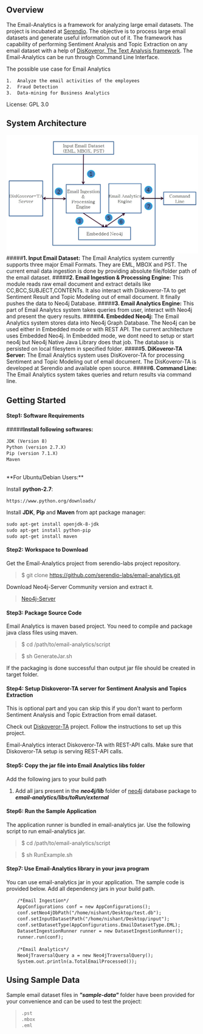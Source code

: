 ﻿## **Overview**
The Email-Analytics is a framework for analyzing large email datasets. The project is incubated at [Serendio](www.serendio.com). The objective is to process large email datasets and generate useful information out of it. The framework has capability of performing Sentiment Analysis and Topic Extraction on any email dataset with a help of [DisKoveror, The Text Analysis framework](https://github.com/serendio-labs/diskoveror-ta). The Email-Analytics can be run through Command Line Interface.

The possible use case for Email Analytics

    1.  Analyze the email activities of the employees
    2.  Fraud Detection
    3.  Data-mining for Business Analytics

License: GPL 3.0
<!--
## **Key Functionalities**

> 1. **Ingest mailbox**
> 2. **Make Neo4j Graph Database**
> 3. **Auto Indexing**
> 4. **Topic modeling and Sentiment Extraction**
> 5. **Pre-defined Query Support**
-->

## **System Architecture**

![System Architecture](SystemArchi.jpg)
#####**1. Input Email Dataset:**
The Email Analytics system currently supports three major Email Formats. They are EML, MBOX and PST. The current email data ingestion is done by providing absolute file/folder path of the email dataset. 
#####**2. Email Ingestion & Processing Engine:**
This module reads raw email document and extract details like CC,BCC,SUBJECT,CONTENTs. It also interact with Diskoveror-TA to get Sentiment Result and Topic Modeling out of email document. It finally pushes the data to Neo4j Database.
#####**3. Email Analytics Engine:**
This part of Email Analytcs system takes queries from user, interact with Neo4j and present the query results.
#####**4. Embedded Neo4j:**
The Email Analytics system stores data into Neo4j Graph Database. The Neo4j can be used either in Embedded mode or with REST API. The current architecture uses Embedded Neo4j. In Embedded mode, we dont need to setup or start neo4j but Neo4j Native Java Library does that job. The database is persisted on local filesytem in specified folder. 
#####**5. DiKoveror-TA Server:**
The Email Analytics system uses DisKoveror-TA for processing Sentiment and Topic Modeling out of email document. The DisKoveror-TA is developed at Serendio and available open source. 
#####**6. Command Line:**
The Email Analytics system takes queries and return results via command line.


## **Getting Started**

#### **Step1: Software Requirements**
#####**Install following softwares:**

    JDK (Version 8)
    Python (version 2.7.X)
    Pip (version 7.1.X)
    Maven
    
<br/>
**For Ubuntu/Debian Users:**

Install **python-2.7**:

    https://www.python.org/downloads/    

Install **JDK**, **Pip** and **Maven** from apt package manager:

    sudo apt-get install openjdk-8-jdk
    sudo apt-get install python-pip
    sudo apt-get install maven

    
#### **Step2: Workspace to Download**
Get the Email-Analytics project from serendio-labs project repository.

  > $ git clone https://github.com/serendio-labs/email-analytics.git

Download Neo4j-Server Community version and extract it.
  > [Neo4j-Server](http://neo4j.com/download/)

#### **Step3: Package Source Code**
Email Analytics is maven based project. You need to compile and package java class files using maven.<br/> 

>    $ cd /path/to/email-analytics/script

>    $ sh GenerateJar.sh

If the packaging is done successful than output jar file should be created in target folder.

#### **Step4: Setup Diskoveror-TA server for Sentiment Analysis and Topics Extraction**

This is optional part and you can skip this if you don't want to perform Sentiment Analysis and Topic Extraction from email dataset.

Check out [Diskoveror-TA](https://github.com/serendio-labs/diskoveror-ta) project. Follow the instructions to set up this project.

Email-Analytics interact Diskoveror-TA with REST-API calls. Make sure that Diskoveror-TA setup is serving REST-API calls.

#### **Step5: Copy the jar file into Email Analytics libs folder**

Add the following jars to your build path

1. Add all jars present in the **_neo4j/lib_** folder of [neo4j](http://neo4j.com/download/) database package to **_email-analytics/libs/toRun/external_**

#### **Step6: Run the Sample Application**
The application runner is bundled in email-analytics jar. Use the following script to run email-analytics jar. 

>    $ cd /path/to/email-analytics/script

>    $ sh RunExample.sh

#### **Step7: Use Email-Analytics library in your java program**
You can use email-analytics jar in your application.
The sample code is provided below.
Add all dependency jars in your build path.
        
        /*Email Ingestion*/
        AppConfigurations conf = new AppConfigurations();
		conf.setNeo4jDbPath("/home/nishant/Desktop/test.db");
		conf.setInputDatasetPath("/home/nishant/Desktop/input");
		conf.setDatasetType(AppConfigurations.EmailDatasetType.EML);
		DatasetIngestionRunner runner = new DatasetIngestionRunner();
		runner.run(conf);

        /*Email Analytics*/
		Neo4jTraversalQuery a = new Neo4jTraversalQuery();
		System.out.println(a.TotalEmailProcessed());
		
## **Using Sample Data**

Sample email dataset files in **_"sample-data"_** folder have been provided for your convenience and can be used to test the project:
>     .pst
>     .mbox
>     .eml

